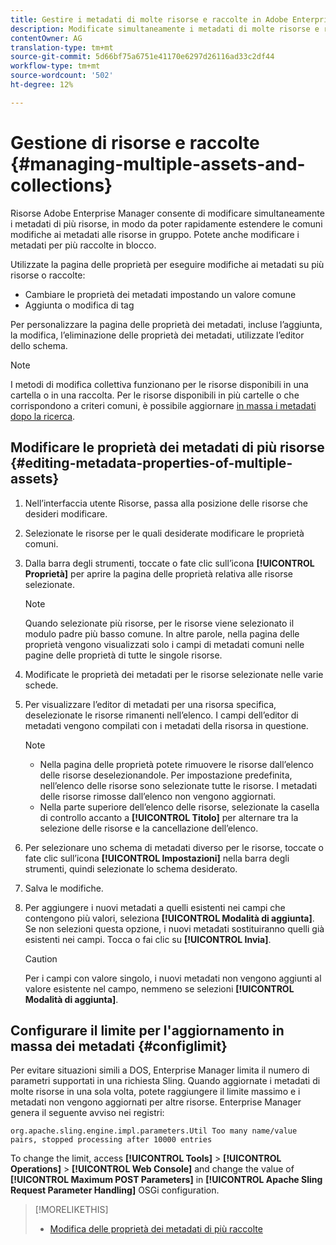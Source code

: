 ```yaml
---
title: Gestire i metadati di molte risorse e raccolte in Adobe Enterprise Manager.
description: Modificate simultaneamente i metadati di molte risorse e raccolte per diffondere rapidamente le comuni modifiche ai metadati.
contentOwner: AG
translation-type: tm+mt
source-git-commit: 5d66bf75a6751e41170e6297d26116ad33c2df44
workflow-type: tm+mt
source-wordcount: '502'
ht-degree: 12%

---
```



# Gestione di risorse e raccolte {#managing-multiple-assets-and-collections}

Risorse Adobe Enterprise Manager consente di modificare simultaneamente i metadati di più risorse, in modo da poter rapidamente estendere le comuni modifiche ai metadati alle risorse in gruppo. Potete anche modificare i metadati per più raccolte in blocco.

Utilizzate la pagina delle proprietà per eseguire modifiche ai metadati su più risorse o raccolte:

* Cambiare le proprietà dei metadati impostando un valore comune
* Aggiunta o modifica di tag

Per personalizzare la pagina delle proprietà dei metadati, incluse l’aggiunta, la modifica, l’eliminazione delle proprietà dei metadati, utilizzate l’editor dello schema.

>[!NOTE]
>
>I metodi di modifica collettiva funzionano per le risorse disponibili in una cartella o in una raccolta. Per le risorse disponibili in più cartelle o che corrispondono a criteri comuni, è possibile aggiornare [in massa i metadati dopo la ricerca](search-assets.md#metadataupdates).

## Modificare le proprietà dei metadati di più risorse {#editing-metadata-properties-of-multiple-assets}

1. Nell’interfaccia utente Risorse, passa alla posizione delle risorse che desideri modificare.
1. Selezionate le risorse per le quali desiderate modificare le proprietà comuni.
1. Dalla barra degli strumenti, toccate o fate clic sull’icona **[!UICONTROL Proprietà]** per aprire la pagina delle proprietà relativa alle risorse selezionate.

   >[!NOTE]
   >
   >Quando selezionate più risorse, per le risorse viene selezionato il modulo padre più basso comune. In altre parole, nella pagina delle proprietà vengono visualizzati solo i campi di metadati comuni nelle pagine delle proprietà di tutte le singole risorse.

1. Modificate le proprietà dei metadati per le risorse selezionate nelle varie schede.
1. Per visualizzare l’editor di metadati per una risorsa specifica, deselezionate le risorse rimanenti nell’elenco. I campi dell’editor di metadati vengono compilati con i metadati della risorsa in questione.

   >[!NOTE]
   >
   >* Nella pagina delle proprietà potete rimuovere le risorse dall’elenco delle risorse deselezionandole. Per impostazione predefinita, nell’elenco delle risorse sono selezionate tutte le risorse. I metadati delle risorse rimosse dall’elenco non vengono aggiornati.
   >* Nella parte superiore dell’elenco delle risorse, selezionate la casella di controllo accanto a **[!UICONTROL Titolo]** per alternare tra la selezione delle risorse e la cancellazione dell’elenco.


1. Per selezionare uno schema di metadati diverso per le risorse, toccate o fate clic sull’icona **[!UICONTROL Impostazioni]** nella barra degli strumenti, quindi selezionate lo schema desiderato.
1. Salva le modifiche.
1. Per aggiungere i nuovi metadati a quelli esistenti nei campi che contengono più valori, seleziona **[!UICONTROL Modalità di aggiunta]**. Se non selezioni questa opzione, i nuovi metadati sostituiranno quelli già esistenti nei campi. Tocca o fai clic su **[!UICONTROL Invia]**.

   >[!CAUTION]
   >
   >Per i campi con valore singolo, i nuovi metadati non vengono aggiunti al valore esistente nel campo, nemmeno se selezioni **[!UICONTROL Modalità di aggiunta]**.

## Configurare il limite per l&#39;aggiornamento in massa dei metadati {#configlimit}

Per evitare situazioni simili a DOS, Enterprise Manager limita il numero di parametri supportati in una richiesta Sling. Quando aggiornate i metadati di molte risorse in una sola volta, potete raggiungere il limite massimo e i metadati non vengono aggiornati per altre risorse. Enterprise Manager genera il seguente avviso nei registri:

`org.apache.sling.engine.impl.parameters.Util Too many name/value pairs, stopped processing after 10000 entries`

To change the limit, access **[!UICONTROL Tools]** > **[!UICONTROL Operations]** > **[!UICONTROL Web Console]** and change the value of **[!UICONTROL Maximum POST Parameters]** in **[!UICONTROL Apache Sling Request Parameter Handling]** OSGi configuration.

>[!MORELIKETHIS]
>
>* [Modifica delle proprietà dei metadati di più raccolte](managing-collections-touch-ui.md#editing-collection-metadata-in-bulk)

